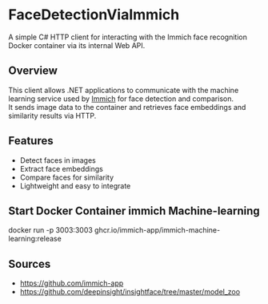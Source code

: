 ﻿# FaceDetectionViaImmich

A simple C# HTTP client for interacting with the Immich face recognition Docker container via its internal Web API.

## Overview

This client allows .NET applications to communicate with the machine learning service used by [Immich](https://github.com/immich-app/immich) for face detection and comparison.  
It sends image data to the container and retrieves face embeddings and similarity results via HTTP.

## Features

- Detect faces in images
- Extract face embeddings
- Compare faces for similarity
- Lightweight and easy to integrate

## Start Docker Container immich Machine-learning
docker run -p 3003:3003 ghcr.io/immich-app/immich-machine-learning:release

## Sources
- https://github.com/immich-app
- https://github.com/deepinsight/insightface/tree/master/model_zoo